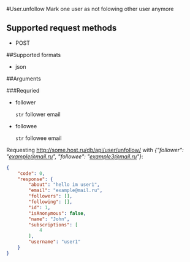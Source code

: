 #User.unfollow
Mark one user as not folowing other user anymore

## Supported request methods 
* POST

##Supported formats
* json

##Arguments


###Requried
* follower

   ```str``` follower email
* followee

   ```str``` followee email


Requesting http://some.host.ru/db/api/user/unfollow/ with *{"follower": "example@mail.ru", "followee": "example3@mail.ru"}*:
```json
{
    "code": 0,
    "response": {
        "about": "hello im user1",
        "email": "example@mail.ru",
        "followers": [],
        "following": [],
        "id": 1,
        "isAnonymous": false,
        "name": "John",
        "subscriptions": [
            4
        ],
        "username": "user1"
    }
}
```
